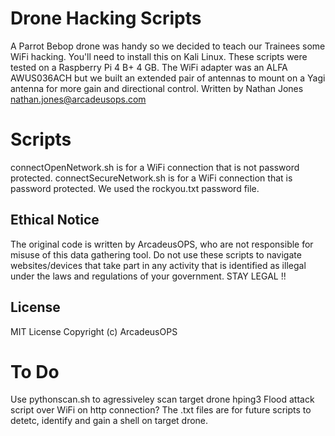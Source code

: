 # Drone Hacking Scripts
A Parrot Bebop drone was handy so we decided to teach our Trainees some WiFi hacking.
You'll need to install this on Kali Linux. These scripts were tested on a Raspberry Pi 4 B+ 4 GB.
The WiFi adapter was an ALFA AWUS036ACH but we built an extended pair of antennas to mount on a Yagi antenna for more gain and directional control.
Written by Nathan Jones nathan.jones@arcadeusops.com

# Scripts
connectOpenNetwork.sh is for a WiFi connection that is not password protected.
connectSecureNetwork.sh is for a WiFi connection that is password protected. We used the rockyou.txt password file.

## Ethical Notice
The original code is written by ArcadeusOPS, who are not responsible for misuse of this data gathering tool. Do not use these scripts to navigate websites/devices that take part in any activity that is identified as illegal under the laws and regulations of your government. STAY LEGAL !!

## License
MIT License
Copyright (c) ArcadeusOPS

# To Do
Use pythonscan.sh to agressiveley scan target drone
hping3 Flood attack script over WiFi on http connection?
The .txt files are for future scripts to detetc, identify and gain a shell on target drone.
